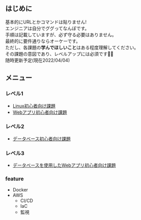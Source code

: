 ## はじめに
基本的にURLとかコマンドは貼りません!  
エンジニアは自分でググってなんぼです。  
手順は記載していますが、必ず守る必要はありません。  
最終的に要件通りならオーケーです。  
ただし、各課題の**学んでほしいこと**はある程度理解してください。  
その課題の意図であり、レベルアップには必須です:ok_man:  
随時更新予定(現在2022/04/04)

## メニュー
### レベル1
 - [Linux初心者向け課題](linux.md)
 - [Webアプリ初心者向け課題](web.md)

### レベル2
 - [データベース初心者向け課題](db.md)

### レベル3
 - [データベースを使用したWebアプリ初心者向け課題](web_used_db.md)

### feature
 - Docker  
 - AWS
   - CI/CD
   - IaC
   - 監視
